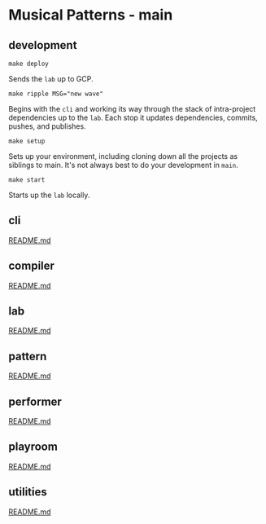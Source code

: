# Musical Patterns - main

## development

`make deploy`

Sends the `lab` up to GCP.

`make ripple MSG="new wave"`

Begins with the `cli` and working its way through the stack of intra-project dependencies up to the `lab`.
Each stop it updates dependencies, commits, pushes, and publishes.

`make setup`

Sets up your environment, including cloning down all the projects as siblings to main.
It's not always best to do your development in `main`.

`make start`

Starts up the `lab` locally.

## cli

[README.md](https://github.com/MusicalPatterns/cli/blob/master/README.md)

## compiler

[README.md](https://github.com/MusicalPatterns/compiler/blob/master/README.md)

## lab

[README.md](https://github.com/MusicalPatterns/lab/blob/master/README.md)

## pattern

[README.md](https://github.com/MusicalPatterns/pattern/blob/master/README.md)

## performer

[README.md](https://github.com/MusicalPatterns/performer/blob/master/README.md)

## playroom

[README.md](https://github.com/MusicalPatterns/playroom/blob/master/README.md)

## utilities

[README.md](https://github.com/MusicalPatterns/utilities/blob/master/README.md)
